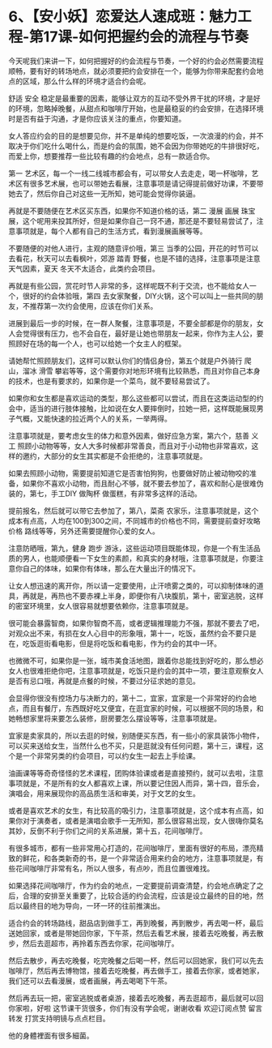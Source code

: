 # 6、【安小妖】恋爱达人速成班：魅力工程-第17课-如何把握约会的流程与节奏

今天呢我们来讲一下，如何把握好的约会流程与节奏，一个好的约会必然需要流程顺畅，要有好的转场地点，就必须要把约会安排在一个，能够为你带来配套约会地点的区域，那么什么样的环境才适合约会呢。

舒适 安全 稳定是最重要的因素，能够让双方的互动不受外界干扰的环境，才是好的环境，忽略掉晚餐，从甜点和咖啡厅开始，也是最稳妥的约会安排，在选择环境时是否有益于沟通，才是你应该关注的重点，你要知道。

女人答应约会的目的是想要见你，并不是单纯的想要吃饭，一次浪漫的约会，并不取决于你们吃什么喝什么，而是约会的氛围，她不会因为你带她吃的牛排很好吃，而爱上你，想要推荐一些比较有趣的约会地点，总有一款适合你。

第一 艺术区，每一个一线二线城市都会有，可以带女人去走走，喝一杯咖啡，艺术区有很多艺术展，也可以带她去看展，注意事项是请记得提前做好功课，不要带她去了，然后你自己对这些一无所知，她可能会觉得你装逼。

再就是不要随便在艺术区买东西，如果你不知道价格的话，第二 漫展 画展 珠宝展，这个呢用来投其所好，但是如果你自己一窍不通，那还是不要轻易尝试了，注意事项就是，每个人都有自己的生活方式，看到漫展画展等等。

不要随便的对他人进行，主观的随意评价哦，第三 当季的公园，开花的时节可以去看花，秋天可以去看枫叶，郊游 踏青 野餐，也是不错的选择，注意事项是注意天气因素，夏天 冬天不太适合，此类约会项目。

再就是有些公园，赏花时节人非常的多，这样呢既不利于交流，也不能给女人一个，很好的约会体验哦，第四 去女家聚餐，DIY火锅，这个可以叫上一些共同的朋友，不推荐第一次约会使用，应该在你们关系。

进展到最后一步的时候，在一群人聚餐，注意事项是，不要全部都是你的朋友，女人会觉得很有压力，也不会自在，最好是让她也带朋友一起来，你作为主人公，要照顾好在场的每一个人，也可以给她一个女主人的框架。

请她帮忙照顾朋友们，这样可以默认你们的情侣身份，第五个就是户外骑行 爬山，溜冰 滑雪 攀岩等等，这个需要你对地形环境有比较熟悉，而且对你自己本身的技术，也是有要求的，如果你是一个菜鸟，就不要轻易尝试了。

如果你和女生都是喜欢运动的类型，那么这些都可以尝试，而且在这类运动型的约会中，适当的进行肢体接触，比如说在女人要摔倒时，拉她一把，这样既能展现男子气概，又能快速的拉近两个人的关系，一举两得。

注意事项就是，要考虑女生的体力和意外因素，做好应急方案，第六个，慈善 义工 照顾小动物等等，女人大多时候都非常善良，而且对于小动物也非常喜欢，这样的邀约，大部分的女生其实都是不会拒绝的，注意事项就是。

如果去照顾小动物，需要提前知道它是否害怕狗狗，也要做好防止被动物咬的准备，如果你不喜欢小动物，而且耐心不够，就不要去参加了，喜欢和耐心是很难伪装的，第七，手工DIY 做陶杯 做蛋糕，有非常多这样的活动。

提前报名，然后就可以带它去参加了，第八，菜斋 农家乐，注意事项就是，这个成本有点高，人均在100到300之间，不同城市的价格也不同，需要提前查好攻略 价格 路线等等，另外还需要提醒你心爱的女人。

注意防晒哦，第九，健身 跑步 游泳，这些运动项目既能体现，你是一个有生活品质的男人，也能顺便看一下女生的素颜，和真实的身材哦，注意事项就是，你要注意你自己的体味，如果你有体味，那么在大量出汗的情况下。

让女人想迅速的离开你，所以请一定要使用，止汗喷雾之类的，可以抑制体味的道具，再就是，再热也不要赤裸上半身，即便你有八块腹肌，第十，密室逃脱，这样的密室环境里，女人很容易就想要依赖你，注意事项就是。

很可能会暴露智商，如果你智商不高，或者逻辑推理能力不强，那就不要去了吧，对观众出不来，有损在女人心目中的形象哦，第十一，吃饭，虽然约会不要只是在，吃饭逛街看电影，但是将吃饭和看电影，作为约会的其中一环。

也微微不可，如果你是一张，城市美食活地图，跟着你总能找到好吃的，那么想必女人也很难拒绝你吧，注意事项就是，吃饭只是约会的其中一项，要注意观察女人是否有忌口哦，再就是点餐的时候，不要过分征求她的意见。

会显得你很没有控场力与决断力的，第十二，宜家，宜家是一个非常好的约会地点，而且有餐厅，东西既好吃又便宜，在逛宜家的时候，可以根据不同的场景，和她畅想家里将来要怎么装修，厨房要怎么摆设等等，注意事项就是。

宜家是卖家具的，所以去逛的时候，别随便买东西，有一些小的家具装饰小物件，可以买来送给女生，当然什么也不买，只是逛就没有任何问题，第十三，课程，这个是一个非常另类的约会项目，可以约女生一起去上手绘课。

油画课等等奇奇怪怪的艺术课程，团购体验课或者是直接预约，就可以去啦，注意事项就是，不是所有的女人都喜欢上课，所以要记住因人而异，第十四，音乐会，演唱会，用来展现你的高品质生活和审美，对于文艺的女生。

或者是喜欢艺术的女生，有比较高的吸引力，注意事项就是，这个成本有点高，如果你对于演奏者，或者是演唱会歌手一无所知，那么很容易出现，女人很嗨你莫名其妙，反倒不利于你们之间的关系进展，第十五，花间咖啡厅。

有很多城市，都有一些非常用心打造的，花间咖啡厅，里面有很好的布局，漂亮精致的鲜花，和各类新奇的书，是一个非常适合用来约会的地方，注意事项就是，有些花间咖啡厅非常有名，所以人很多，有点吵，而且位置很难找。

如果选择花间咖啡厅，作为约会的地点，一定要提前调查清楚，约会地点确定了之后，合理的安排至关重要了，比较合适的约会流程，应该是设立最终的目的地，然后以最终目的地为导向，一环一环的往前推演出。

适合约会的转场路线，甜品店到做手工，再到晚餐，再到散步，再去喝一杯，最后送她回家，或者是带她回你家，下午茶，然后去看艺术展，接着去吃晚餐，再去散步，然后去逛超市，再拎着东西去你家，花间咖啡厅。

然后去散步，再去吃晚餐，吃完晚餐之后喝一杯，然后可以回她家，我们可以先去咖啡厅，然后再去博物馆，接着去吃晚餐，再去做手工，接着去你家，或者她家，我们还可以去看漫展，或者画展，再去喝喝下午茶。

然后再去玩一把，密室逃脱或者桌游，接着去吃晚餐，再去逛超市，最后就可以回你家啦，好啦 这节课干货很多，你们有没有学会呢，谢谢收看 欢迎订阅点赞 留言 转发 打赏支持明镜与点点栏目。

他的身體裡面有很多細菌。